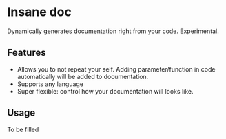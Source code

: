 # Insane doc
Dynamically generates documentation right from your code. Experimental.

## Features
* Allows you to not repeat your self. Adding parameter/function in code automatically will be added to documentation.
* Supports any language
* Super flexible: control how your documentation will looks like.

## Usage
To be filled

